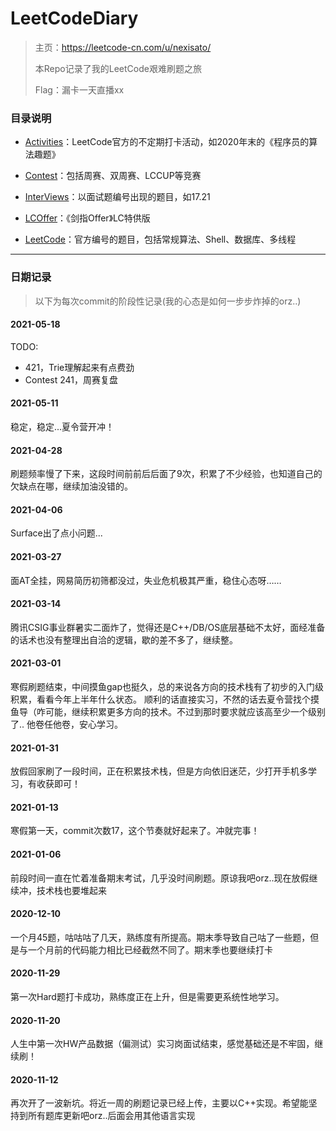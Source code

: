# LeetCodeDiary
> 主页：https://leetcode-cn.com/u/nexisato/
>
> 本Repo记录了我的LeetCode艰难刷题之旅
>
> Flag：漏卡一天直播xx

### 目录说明

- [Activities](https://github.com/Nexisato/LeetCodeDiary/tree/master/Activities)：LeetCode官方的不定期打卡活动，如2020年末的《程序员的算法趣题》
- [Contest](https://github.com/Nexisato/LeetCodeDiary/tree/master/Contest)：包括周赛、双周赛、LCCUP等竞赛
- [InterViews](https://github.com/Nexisato/LeetCodeDiary/tree/master/InterViews)：以面试题编号出现的题目，如17.21
- [LCOffer](https://github.com/Nexisato/LeetCodeDiary/tree/master/LCOffer)：《剑指Offer》LC特供版

- [LeetCode](https://github.com/Nexisato/LeetCodeDiary/tree/master/LeetCode)：官方编号的题目，包括常规算法、Shell、数据库、多线程

---

### 日期记录

> 以下为每次commit的阶段性记录(我的心态是如何一步步炸掉的orz..)


#### 2021-05-18

TODO: 
- 421，Trie理解起来有点费劲
- Contest 241，周赛复盘


#### 2021-05-11

稳定，稳定...夏令营开冲！

#### 2021-04-28

刷题频率慢了下来，这段时间前前后后面了9次，积累了不少经验，也知道自己的欠缺点在哪，继续加油没错的。


#### 2021-04-06

Surface出了点小问题...

#### 2021-03-27

面AT全挂，网易简历初筛都没过，失业危机极其严重，稳住心态呀……

#### 2021-03-14

腾讯CSIG事业群暑实二面炸了，觉得还是C++/DB/OS底层基础不太好，面经准备的话术也没有整理出自洽的逻辑，歇的差不多了，继续整。

#### 2021-03-01

寒假刷题结束，中间摸鱼gap也挺久，总的来说各方向的技术栈有了初步的入门级积累，看看今年上半年什么状态。
顺利的话直接实习，不然的话去夏令营找个摸鱼导（咋可能，继续积累更多方向的技术。不过到那时要求就应该高至少一个级别了..
他卷任他卷，安心学习。

#### 2021-01-31

放假回家刷了一段时间，正在积累技术栈，但是方向依旧迷茫，少打开手机多学习，有收获即可！

#### 2021-01-13

寒假第一天，commit次数17，这个节奏就好起来了。冲就完事！

#### 2021-01-06

前段时间一直在忙着准备期末考试，几乎没时间刷题。原谅我吧orz..现在放假继续冲，技术栈也要堆起来

#### 2020-12-10

一个月45题，咕咕咕了几天，熟练度有所提高。期末季导致自己咕了一些题，但是与一个月前的代码能力相比已经截然不同了。期末季也要继续打卡

#### 2020-11-29

第一次Hard题打卡成功，熟练度正在上升，但是需要更系统性地学习。

#### 2020-11-20

人生中第一次HW产品数据（偏测试）实习岗面试结束，感觉基础还是不牢固，继续刷！

#### 2020-11-12

再次开了一波新坑。将近一周的刷题记录已经上传，主要以C++实现。希望能坚持到所有题库更新吧orz..后面会用其他语言实现